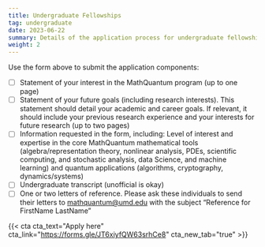 ```yaml
---
title: Undergraduate Fellowships
tag: undergraduate
date: 2023-06-22
summary: Details of the application process for undergraduate fellowships.
weight: 2
---
```

Use the form above to submit the application components:
- [ ] Statement of your interest in the MathQuantum program (up to one page)
- [ ] Statement of your future goals (including research interests). This statement should detail your academic and career goals. If relevant, it should include your previous research experience and your interests for future research (up to two pages)
- [ ] Information requested in the form, including: Level of interest and expertise in the core MathQuantum mathematical tools (algebra/representation theory, nonlinear analysis, PDEs, scientific computing, and stochastic analysis, data Science, and machine learning) and quantum applications (algorithms, cryptography, dynamics/systems)
- [ ] Undergraduate transcript (unofficial is okay)
- [ ] One or two letters of reference. Please ask these individuals to send their letters to mathquantum@umd.edu with the subject “Reference for FirstName LastName”

{{< cta cta_text="Apply here" cta_link="https://forms.gle/JT6xiyfQW63srhCe8" cta_new_tab="true" >}}
